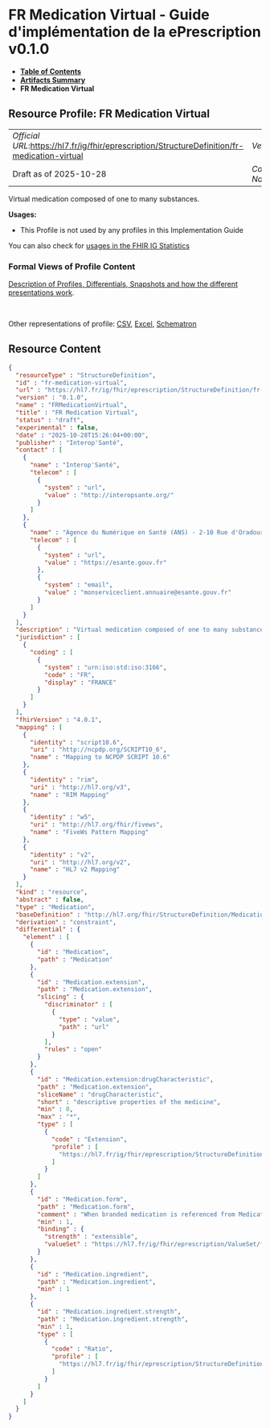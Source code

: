 # FR Medication Virtual - Guide d'implémentation de la ePrescription v0.1.0

* [**Table of Contents**](toc.md)
* [**Artifacts Summary**](artifacts.md)
* **FR Medication Virtual**

## Resource Profile: FR Medication Virtual 

| | |
| :--- | :--- |
| *Official URL*:https://hl7.fr/ig/fhir/eprescription/StructureDefinition/fr-medication-virtual | *Version*:0.1.0 |
| Draft as of 2025-10-28 | *Computable Name*:FRMedicationVirtual |

 
Virtual medication composed of one to many substances. 

**Usages:**

* This Profile is not used by any profiles in this Implementation Guide

You can also check for [usages in the FHIR IG Statistics](https://packages2.fhir.org/xig/ans.fhir.fr.eprescription|current/StructureDefinition/fr-medication-virtual)

### Formal Views of Profile Content

 [Description of Profiles, Differentials, Snapshots and how the different presentations work](http://build.fhir.org/ig/FHIR/ig-guidance/readingIgs.html#structure-definitions). 

 

Other representations of profile: [CSV](StructureDefinition-fr-medication-virtual.csv), [Excel](StructureDefinition-fr-medication-virtual.xlsx), [Schematron](StructureDefinition-fr-medication-virtual.sch) 



## Resource Content

```json
{
  "resourceType" : "StructureDefinition",
  "id" : "fr-medication-virtual",
  "url" : "https://hl7.fr/ig/fhir/eprescription/StructureDefinition/fr-medication-virtual",
  "version" : "0.1.0",
  "name" : "FRMedicationVirtual",
  "title" : "FR Medication Virtual",
  "status" : "draft",
  "experimental" : false,
  "date" : "2025-10-28T15:26:04+00:00",
  "publisher" : "Interop'Santé",
  "contact" : [
    {
      "name" : "Interop'Santé",
      "telecom" : [
        {
          "system" : "url",
          "value" : "http://interopsante.org/"
        }
      ]
    },
    {
      "name" : "Agence du Numérique en Santé (ANS) - 2-10 Rue d'Oradour-sur-Glane, 75015 Paris",
      "telecom" : [
        {
          "system" : "url",
          "value" : "https://esante.gouv.fr"
        },
        {
          "system" : "email",
          "value" : "monserviceclient.annuaire@esante.gouv.fr"
        }
      ]
    }
  ],
  "description" : "Virtual medication composed of one to many substances.",
  "jurisdiction" : [
    {
      "coding" : [
        {
          "system" : "urn:iso:std:iso:3166",
          "code" : "FR",
          "display" : "FRANCE"
        }
      ]
    }
  ],
  "fhirVersion" : "4.0.1",
  "mapping" : [
    {
      "identity" : "script10.6",
      "uri" : "http://ncpdp.org/SCRIPT10_6",
      "name" : "Mapping to NCPDP SCRIPT 10.6"
    },
    {
      "identity" : "rim",
      "uri" : "http://hl7.org/v3",
      "name" : "RIM Mapping"
    },
    {
      "identity" : "w5",
      "uri" : "http://hl7.org/fhir/fivews",
      "name" : "FiveWs Pattern Mapping"
    },
    {
      "identity" : "v2",
      "uri" : "http://hl7.org/v2",
      "name" : "HL7 v2 Mapping"
    }
  ],
  "kind" : "resource",
  "abstract" : false,
  "type" : "Medication",
  "baseDefinition" : "http://hl7.org/fhir/StructureDefinition/Medication",
  "derivation" : "constraint",
  "differential" : {
    "element" : [
      {
        "id" : "Medication",
        "path" : "Medication"
      },
      {
        "id" : "Medication.extension",
        "path" : "Medication.extension",
        "slicing" : {
          "discriminator" : [
            {
              "type" : "value",
              "path" : "url"
            }
          ],
          "rules" : "open"
        }
      },
      {
        "id" : "Medication.extension:drugCharacteristic",
        "path" : "Medication.extension",
        "sliceName" : "drugCharacteristic",
        "short" : "descriptive properties of the medicine",
        "min" : 0,
        "max" : "*",
        "type" : [
          {
            "code" : "Extension",
            "profile" : [
              "https://hl7.fr/ig/fhir/eprescription/StructureDefinition/fr-drug-characteristic"
            ]
          }
        ]
      },
      {
        "id" : "Medication.form",
        "path" : "Medication.form",
        "comment" : "When branded medication is referenced from MedicationRequest, this is the ordered form.  When Medication is referenced within MedicationDispense, this is the dispensed form.  When branded medication is referenced within MedicationAdministration, this is administered form.",
        "min" : 1,
        "binding" : {
          "strength" : "extensible",
          "valueSet" : "https://hl7.fr/ig/fhir/eprescription/ValueSet/fr-mp-dose-form"
        }
      },
      {
        "id" : "Medication.ingredient",
        "path" : "Medication.ingredient",
        "min" : 1
      },
      {
        "id" : "Medication.ingredient.strength",
        "path" : "Medication.ingredient.strength",
        "min" : 1,
        "type" : [
          {
            "code" : "Ratio",
            "profile" : [
              "https://hl7.fr/ig/fhir/eprescription/StructureDefinition/FrRatioMedication"
            ]
          }
        ]
      }
    ]
  }
}

```

